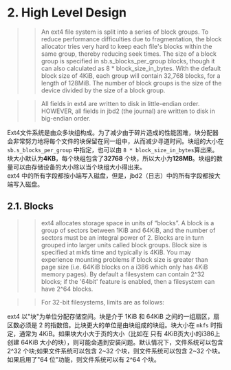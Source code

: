 # 2. High Level Design

>> An ext4 file system is split into a series of block groups. To reduce performance difficulties due to fragmentation, the block allocator tries very hard to keep each file's blocks within the same group, thereby reducing seek times. The size of a block group is specified in sb.s_blocks_per_group blocks, though it can also calculated as 8 * block_size_in_bytes. With the default block size of 4KiB, each group will contain 32,768 blocks, for a length of 128MiB. The number of block groups is the size of the device divided by the size of a block group.

>> All fields in ext4 are written to disk in little-endian order. HOWEVER, all fields in jbd2 (the journal) are written to disk in big-endian order.

Ext4文件系统是由众多块组构成。为了减少由于碎片造成的性能困难，块分配器会非常努力地将每个文件的块保留在同一组中，从而减少寻道时间。块组的大小在 ```sb.s_blocks_per_group``` 中指定，也可以由 ```8 * block_size_in_bytes```算出来。块大小默认为**4KB**，每个块组包含了**32768** 个块，所以大小为**128MB**。块组的数量可以由存储设备的大小除以当个块组大小得出来。  
ext4 中的所有字段都按小端写入磁盘，但是，jbd2（日志）中的所有字段都按大端写入磁盘。

## 2.1. Blocks

>> ext4 allocates storage space in units of “blocks”. A block is a group of sectors between 1KiB and 64KiB, and the number of sectors must be an integral power of 2. Blocks are in turn grouped into larger units called block groups. Block size is specified at mkfs time and typically is 4KiB. You may experience mounting problems if block size is greater than page size (i.e. 64KiB blocks on a i386 which only has 4KiB memory pages). By default a filesystem can contain 2^32 blocks; if the '64bit' feature is enabled, then a filesystem can have 2^64 blocks.

>> For 32-bit filesystems, limits are as follows:

ext4 以"块"为单位分配存储空间。块是介于 1KiB 和 64KiB 之间的一组扇区，扇区数必须是 2 的指数倍。比块更大的单位是由块组成的块组。块大小在 ```mkfs``` 时指定，通常为 4KiB。如果块大小大于页的大小（比如在 只有 4KiB页大小的i386上创建 64KiB 大小的块），则可能会遇到安装问题。默认情况下，文件系统可以包含 2^32 个块;如果文件系统可以包含 2~32 个块，则文件系统可以包含 2~32 个块。如果启用了"64 位"功能，则文件系统可以有 2^64 个块。